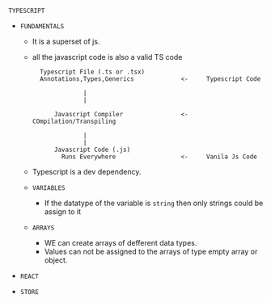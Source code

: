 `TYPESCRIPT`

- `FUNDAMENTALS`

  - It is a superset of js.
  - all the javascript code is also a valid TS code

          Typescript File (.ts or .tsx)
          Annotations,Types,Generics             <-     Typescript Code

                      |
                      |

              Javascript Compiler                <-     COmpilation/Transpiling

                      |
                      |
              Javascript Code (.js)
                Runs Everywhere                  <-     Vanila Js Code

  - Typescript is a dev dependency.

  - `VARIABLES`

    - If the datatype of the variable is `string` then only strings could be assign to it

  - `ARRAYS`
    - WE can create arrays of defferent data types.
    - Values can not be assigned to the arrays of type empty array or object.

- `REACT`
- `STORE`
